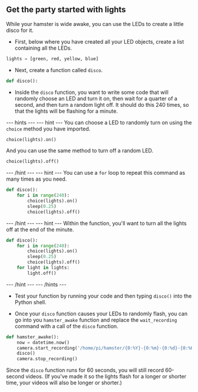 ## Get the party started with lights

While your hamster is wide awake, you can use the LEDs to create a little disco for it.

- First, below where you have created all your LED objects, create a list containing all the LEDs.

```python
lights = [green, red, yellow, blue]
```

- Next, create a function called `disco`.

```python
def disco():
```

- Inside the `disco` function, you want to write some code that will randomly choose an LED and turn it on, then wait for a quarter of a second, and then turn a random light off. It should do this 240 times, so that the lights will be flashing for a minute.

--- hints --- --- hint ---
You can choose a LED to randomly turn on using the `choice` method you have imported.

```python
choice(lights).on()
```

And you can use the same method to turn off a random LED.

```python
choice(lights).off()
```
--- /hint --- --- hint ---
You can use a `for` loop to repeat this command as many times as you need.
```python
def disco():
	for i in range(240):
		choice(lights).on()
		sleep(0.25)
		choice(lights).off()
```		
--- /hint --- --- hint ---
Within the function, you'll want to turn all the lights off at the end of the minute.
```python
def disco():
	for i in range(240):
		choice(lights).on()
		sleep(0.25)
		choice(lights).off()
	for light in lights:
		light.off()
```		
--- /hint --- --- /hints ---

- Test your function by running your code and then typing `disco()` into the Python shell.

- Once your `disco` function causes your LEDs to randomly flash, you can go into you `hamster_awake` function and replace the `wait_recording` command with a call of the `disco` function.

```python
def hamster_awake():
    now = datetime.now()
    camera.start_recording('/home/pi/hamster/{0:%Y}-{0:%m}-{0:%d}-{0:%H}-{0:%M}.h264'.format(now))
    disco()
    camera.stop_recording()
```

Since the `disco` function runs for 60 seconds, you will still record 60-second videos. (If you've made it so the lights flash for a longer or shorter time, your videos will also be longer or shorter.)
